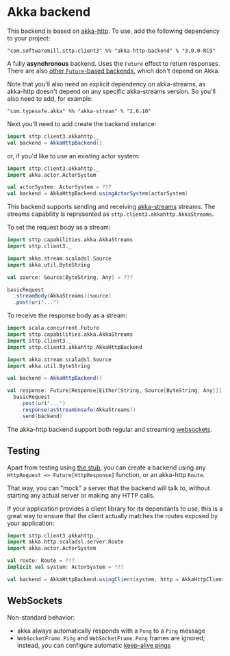 # Akka backend

This backend is based on [akka-http](http://doc.akka.io/docs/akka-http/current/scala/http/). To use, add the following dependency to your project:

```
"com.softwaremill.sttp.client3" %% "akka-http-backend" % "3.0.0-RC9"
```

A fully **asynchronous** backend. Uses the `Future` effect to return responses. There are also [other `Future`-based backends](future.md), which don't depend on Akka. 

Note that you'll also need an explicit dependency on akka-streams, as akka-http doesn't depend on any specific akka-streams version. So you'll also need to add, for example:

```
"com.typesafe.akka" %% "akka-stream" % "2.6.10"
```

Next you'll need to add create the backend instance:

```scala
import sttp.client3.akkahttp._
val backend = AkkaHttpBackend()
```

or, if you'd like to use an existing actor system:

```scala
import sttp.client3.akkahttp._
import akka.actor.ActorSystem

val actorSystem: ActorSystem = ???
val backend = AkkaHttpBackend.usingActorSystem(actorSystem)
```

This backend supports sending and receiving [akka-streams](http://doc.akka.io/docs/akka/current/scala/stream/index.html) streams. The streams capability is represented as `sttp.client3.akkahttp.AkkaStreams`.

To set the request body as a stream:

```scala
import sttp.capabilities.akka.AkkaStreams
import sttp.client3._

import akka.stream.scaladsl.Source
import akka.util.ByteString

val source: Source[ByteString, Any] = ???

basicRequest
  .streamBody(AkkaStreams)(source)
  .post(uri"...")
```

To receive the response body as a stream:

```scala
import scala.concurrent.Future
import sttp.capabilities.akka.AkkaStreams
import sttp.client3._
import sttp.client3.akkahttp.AkkaHttpBackend

import akka.stream.scaladsl.Source
import akka.util.ByteString

val backend = AkkaHttpBackend()

val response: Future[Response[Either[String, Source[ByteString, Any]]]] =
  basicRequest
    .post(uri"...")
    .response(asStreamUnsafe(AkkaStreams))
    .send(backend)
```

The akka-http backend support both regular and streaming [websockets](../websockets.md).

## Testing

Apart from testing using [the stub](../testing.md), you can create a backend using any `HttpRequest => Future[HttpResponse]` function, or an akka-http `Route`.

That way, you can "mock" a server that the backend will talk to, without starting any actual server or making any HTTP calls.

If your application provides a client library for its dependants to use, this is a great way to ensure that the client actually matches the routes exposed by your application:

```scala
import sttp.client3.akkahttp._
import akka.http.scaladsl.server.Route
import akka.actor.ActorSystem

val route: Route = ???
implicit val system: ActorSystem = ???

val backend = AkkaHttpBackend.usingClient(system, http = AkkaHttpClient.stubFromRoute(route))
```

## WebSockets

Non-standard behavior:

* akka always automatically responds with a `Pong` to a `Ping` message
* `WebSocketFrame.Ping` and `WebSocketFrame.Pong` frames are ignored; instead, you can configure automatic [keep-alive pings](https://doc.akka.io/docs/akka-http/current/client-side/websocket-support.html#automatic-keep-alive-ping-support)
